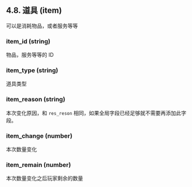 ## 4.8. 道具 (item)

可以是消耗物品，或者服务等等

### item\_id (string)

物品，服务等等的 ID

### item\_type (string)

道具类型

### item\_reason (string)

本次变化原因，和 `res_reson` 相同，如果全局字段已经足够就不需要再添加此字段。

### item\_change (number)

本次数量变化

### item\_remain (number)

本次数量变化之后玩家剩余的数量
